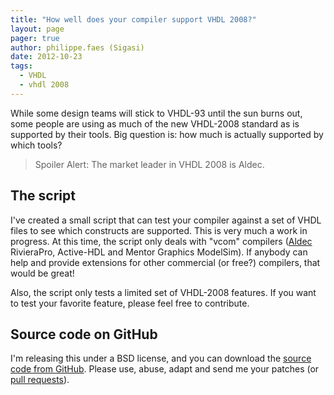 ```yaml
---
title: "How well does your compiler support VHDL 2008?"
layout: page 
pager: true
author: philippe.faes (Sigasi)
date: 2012-10-23
tags: 
  - VHDL
  - vhdl 2008
---
```

<div class="content">
<p>While some design teams will stick to <span class="caps">VHDL</span>-93 until the sun burns out, some people are using as much of the new <span class="caps">VHDL</span>-2008 standard as is supported by their tools. Big question is: how much is actually supported by which tools?</p>	<blockquote>		<p>Spoiler Alert: The market leader in <span class="caps">VHDL</span> 2008 is Aldec.</p>	</blockquote>	<h2>The script</h2>	<p>I've created a small script that can test your compiler against a set of VHDL files to see which constructs are supported. This is very much a work in progress. At this time, the script only deals with "vcom" compilers (<a href="http://www.aldec.com" class="elf-external elf-icon">Aldec</a> RivieraPro, Active-<span class="caps">HDL</span> and Mentor Graphics ModelSim). If anybody can help and provide extensions for other commercial (or free?) compilers, that would be great!</p>	<p>Also, the script only tests a limited set of <span class="caps">VHDL</span>-2008 features. If you want to test your favorite feature, please feel free to contribute.</p>	<h2>Source code on GitHub</h2>	<p>I'm releasing this under a <span class="caps">BSD</span> license, and you can download the <a href="https://github.com/philippefaes/vhdl2008-tester" class="elf-external elf-icon">source code from GitHub</a>. Please use, abuse, adapt and send me your patches (or <a href="https://help.github.com/articles/using-pull-requests" class="elf-external elf-icon">pull requests</a>).</p>  </div>

